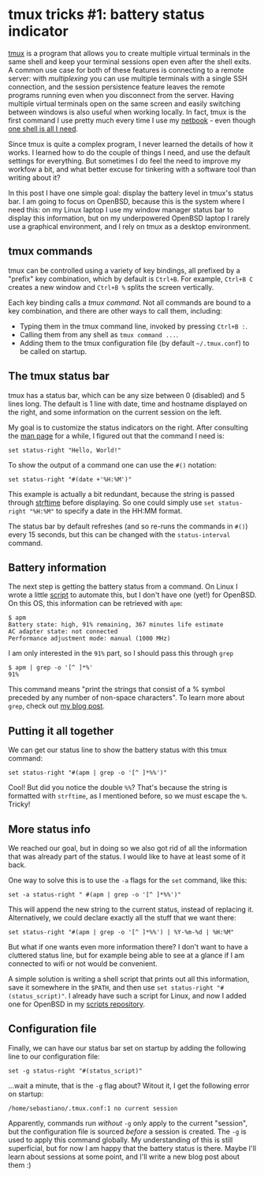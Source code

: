# tmux tricks #1: battery status indicator

[tmux](https://github.com/tmux/tmux/wiki) is a program that allows
you to create multiple virtual terminals in the same shell and keep
your terminal sessions open even after the shell exits. A common
use case for both of these features is connecting to a remote server:
with *multiplexing* you can use multiple terminals with a single
SSH connection, and the session persistence feature leaves the
remote programs running even when you disconnect from the server.
Having multiple virtual terminals open on the same screen and easily
switching between windows is also useful when working locally.  In
fact, tmux is the first command I use pretty much every time I use
my [netbook](../2022-09-10-netbooks) - even though
[one shell is all I need](../2023-02-25-job-control).

Since tmux is quite a complex program, I never learned the details
of how it works. I learned how to do the couple of things I need,
and use the default settings for everything. But sometimes I do
feel the need to improve my workfow a bit, and what better excuse
for tinkering with a software tool than writing about it?

In this post I have one simple goal: display the battery level in
tmux's status bar. I am going to focus on OpenBSD, because this is
the system where I need this: on my Linux laptop I use my window
manager status bar to display this information, but on my underpowered
OpenBSD laptop I rarely use a graphical environment, and I rely on
tmux as a desktop environment.

## tmux commands

tmux can be controlled using a variety of key bindings, all prefixed by
a "prefix" key combination, which by default is `Ctrl+B`. For example,
`Ctrl+B C` creates a new window and `Ctrl+B %` splits the screen
vertically.

Each key binding calls a *tmux command*. Not all commands are bound to
a key combination, and there are other ways to call them, including:

* Typing them in the tmux command line, invoked by pressing `Ctrl+B :`.
* Calling them from any shell as `tmux command ...`.
* Adding them to the tmux configuration file (by default `~/.tmux.conf`)
  to be called on startup.

## The tmux status bar

tmux has a status bar, which can be any size between 0 (disabled)
and 5 lines long. The default is 1 line with date, time and hostname
displayed on the right, and some information on the current session
on the left.

My goal is to customize the status indicators on the right. After
consulting the [man page](https://man.openbsd.org/tmux) for a while,
I figured out that the command I need is:

```
set status-right "Hello, World!"
```

To show the output of a command one can use the `#()` notation:

```
set status-right "#(date +'%H:%M')"
```

This example is actually a bit redundant, because the string is
passed through [strftime](https://man.openbsd.org/strftime) before
displaying. So one could simply use `set status-right "%H:%M"` to
specify a date in the HH:MM format.

The status bar by default refreshes (and so re-runs the commands
in `#()`) every 15 seconds, but this can be changed with the
`status-interval` command.

## Battery information

The next step is getting the battery status from a command. On Linux
I wrote a little [script](https://git.tronto.net/scripts) to automate
this, but I don't have one (yet!) for OpenBSD. On this OS, this
information can be retrieved with `apm`:

```
$ apm
Battery state: high, 91% remaining, 367 minutes life estimate
AC adapter state: not connected
Performance adjustment mode: manual (1000 MHz)
```

I am only interested in the `91%` part, so I should pass this through `grep`

```
$ apm | grep -o '[^ ]*%'
91%
```

This command means "print the strings that consist of a % symbol
preceded by any number of non-space characters". To learn more about
`grep`, check out [my blog post](../2023-08-20-grep).

## Putting it all together

We can get our status line to show the battery status with this
tmux command:

```
set status-right "#(apm | grep -o '[^ ]*%%')"
```

Cool! But did you notice the double `%%`? That's because the string
is formatted with `strftime`, as I mentioned before, so we must
escape the `%`.  Tricky!

## More status info

We reached our goal, but in doing so we also got rid of all the information
that was already part of the status. I would like to have at least some of
it back.

One way to solve this is to use the `-a` flags for the `set` command,
like this:

```
set -a status-right " #(apm | grep -o '[^ ]*%%')"
```

This will append the new string to the current status, instead of
replacing it. Alternatively, we could declare exactly all the stuff
that we want there:

```
set status-right "#(apm | grep -o '[^ ]*%%') | %Y-%m-%d | %H:%M"
```

But what if one wants even more information there? I don't want to have
a cluttered status line, but for example being able to see at a glance if
I am connected to wifi or not would be convenient.

A simple solution is writing a shell script that prints out all this
information, save it somewhere in the `$PATH`, and then use
`set status-right "#(status_script)"`. I already have such a script
for Linux, and now I added one for OpenBSD in my
[scripts repository](https://git.tronto.net/scripts).

## Configuration file

Finally, we can have our status bar set on startup by adding the
following line to our configuration file:

```
set -g status-right "#(status_script)"
```

...wait a minute, that is the `-g` flag about? Witout it, I get the
following error on startup:

```
/home/sebastiano/.tmux.conf:1 no current session
```

Apparently, commands run *without* `-g` only apply to the current
"session", but the configuration file is sourced *before* a session
is created. The `-g` is used to apply this command globally. My
understanding of this is still superficial, but for now I am happy
that the battery status is there.  Maybe I'll learn about sessions
at some point, and I'll write a new blog post about them :)
